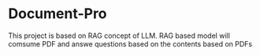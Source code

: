 # Document-Pro
This project is based on RAG concept of LLM. RAG based model will comsume PDF and answe questions based on the contents based on PDFs

